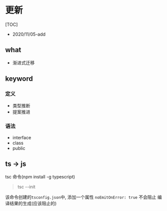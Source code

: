 # 更新

[TOC]

* 2020/11/05-add

## what

* 渐进式迁移

## keyword

### 定义

* 类型推断
* 提案推进

### 语法

* interface
* class
* public

## ts -> js

tsc 命令(npm install -g typescript)

> tsc --init

该命令创建的`tsconfig.json`中, 添加一个属性 `noEmitOnError: true` 不会阻止 编译结果的生成(应该阻止的)
